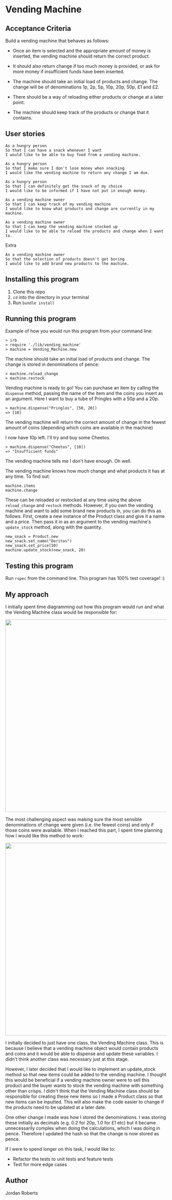 # Vending Machine

## Acceptance Criteria

Build a vending machine that behaves as follows:

* Once an item is selected and the appropriate amount of money is inserted, the vending machine should return the correct product.

* It should also return change if too much money is provided, or ask for more money if insufficient funds have been inserted.

* The machine should take an initial load of products and change. The change will be of denominations 1p, 2p, 5p, 10p, 20p, 50p, £1 and £2.

* There should be a way of reloading either products or change at a later point.

* The machine should keep track of the products or change that it contains.

## User stories

```
As a hungry person
So that I can have a snack whenever I want
I would like to be able to buy food from a vending machine.

As a hungry person
So that I make sure I don't lose money when snacking
I would like the vending machine to return any change I am due.

As a hungry person
So that I can definitely get the snack of my choice
I would like to be informed if I have not put in enough money.

As a vending machine owner
So that I can keep track of my vending machine
I would like to know what products and change are currently in my machine.

As a vending machine owner
So that I can keep the vending machine stocked up
I would like to be able to reload the products and change when I want to.
```

Extra
```
As a vending machine owner
So that the selection of products doesn't get boring
I would like to add brand new products to the machine.
```

## Installing this program

1. Clone this repo
2. `cd` into the directory in your terminal
3. Run `bundle install`

## Running this program

Example of how you would run this program from your command line:

```
> irb
> require './lib/vending_machine'
> machine = Vending_Machine.new
```
The machine should take an initial load of products and change. The change is stored in denominations of pence:

```
> machine.reload_change
> machine.restock

```

Vending machine is ready to go! You can purchase an item by calling the `dispense` method, passing the name of the item and the coins you insert as an argument. Here I want to buy a tube of Pringles with a 50p and a 20p.

```
> machine.dispense("Pringles", [50, 20])
=> [10]
```
The vending machine will return the correct amount of change in the fewest amount of coins (depending which coins are available in the machine)

I now have 10p left. I'll try and buy some Cheetos.
```
> machine.dispense("Cheetos", [10])
=> "Insufficient funds"
```
The vending machine tells me I don't have enough. Oh well.

The vending machine knows how much change and what products it has at any time. To find out:

```
machine.items
machine.change
```

These can be reloaded or restocked at any time using the above `reload_change` and `restock` methods. However, if you own the vending machine and want to add some brand new products in, you can do this as follows. First, create a new instance of the Product class and give it a name and a price. Then pass it in as an argument to the vending machine's `update_stock` method, along with the quantity.

```
new_snack = Product.new
new_snack.set_name("Doritos")
new_snack.set_price(50)
machine.update_stock(new_snack, 20)
```

## Testing this program

Run `rspec` from the command line. This program has 100% test coverage! :)

## My approach

I initially spent time diagramming out how this program would run and what the Vending Machine class would be responsible for:

<div align="center">
    <img src="Plan1.png" width="600px"</img>
</div>

The most challenging aspect was making sure the most sensible denominations of change were given (i.e. the fewest coins) and only if those coins were available. When I reached this part, I spent time planning how I would like this method to work:

<div align="center">
    <img src="Plan2.png" width="600px"</img>
</div>

I initially decided to just have one class, the Vending Machine class. This is because I believe that a vending machine object would contain products and coins and it would be able to dispense and update these variables. I didn't think another class was necessary just at this stage.

However, I later decided that I would like to implement an update_stock method so that new items could be added to the vending machine. I thought this would be beneficial if a vending machine owner were to sell this product and the buyer wants to stock the vending machine with something other than crisps. I didn't think that the Vending Machine class should be responsible for creating these new items so I made a Product class so that new items can be inputted. This will also make the code easier to change if the products need to be updated at a later date.

One other change I made was how I stored the denominations. I was storing these initially as decimals (e.g. 0.2 for 20p, 1.0 for £1 etc) but it became unnecessarily complex when doing the calculations, which I was doing in pence. Therefore I updated the hash so that the change is now stored as pence.

If I were to spend longer on this task, I would like to:

* Refactor the tests to unit tests and feature tests
* Test for more edge cases

## Author
Jordan Roberts
